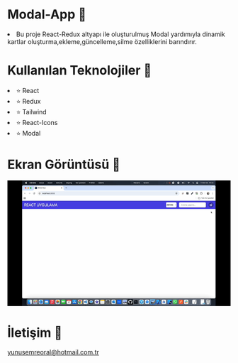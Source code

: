# Modal-App 🚀

<li>Bu proje React-Redux altyapı ile oluşturulmuş Modal yardımıyla dinamik kartlar oluşturma,ekleme,güncelleme,silme özelliklerini barındırır.</li>

# Kullanılan Teknolojiler 🎨

<li>⭐ React</li>
<li>⭐ Redux</li>
<li>⭐ Tailwind</li>
<li>⭐ React-Icons</li>
<li>⭐ Modal</li>
  
# Ekran Görüntüsü 🎥
<img src="modalapp.gif" width="auto">      

# İletişim 📩
yunusemreoral@hotmail.com.tr


